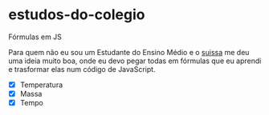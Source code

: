 # estudos-do-colegio
Fórmulas em JS

Para quem não eu sou um Estudante do Ensino Médio e o [suissa](https://github.com/suissa) me deu uma ideia muito boa, onde eu devo pegar todas em fórmulas que eu aprendi e trasformar elas num código de JavaScript.


- [x] Temperatura 
- [x] Massa 
- [x] Tempo 
